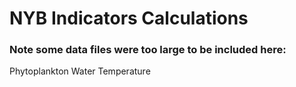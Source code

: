 # NYB Indicators Calculations

### Note some data files were too large to be included here:
Phytoplankton
Water Temperature